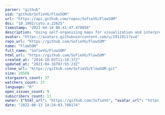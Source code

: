 ```yaml
---
parser: "github"
uid: "github/SofieVG/FlowSOM"
url: "https://api.github.com/repos/SofieVG/FlowSOM"
doi: "10.1002/cyto.a.22625"
timestamp: "2021-04-18 00:41:47.470056"
description: "Using self-organizing maps for visualization and interpretation of cytometry data"
avatar: "https://avatars.githubusercontent.com/u/1912811?v=4"
repo_url: "https://github.com/SofieVG/FlowSOM"
name: "FlowSOM"
full_name: "SofieVG/FlowSOM"
html_url: "https://github.com/SofieVG/FlowSOM"
created_at: "2014-10-03T11:18:37Z"
updated_at: "2021-04-16T07:55:23Z"
clone_url: "https://github.com/SofieVG/FlowSOM.git"
size: 20566
stargazers_count: 37
watchers_count: 37
language: "R"
open_issues_count: 9
subscribers_count: 11
owner: {"html_url": "https://github.com/SofieVG", "avatar_url": "https://avatars.githubusercontent.com/u/1912811?v=4", "login": "SofieVG", "type": "User"}
date: "2022-08-13 14:24:03.706174"
---
```

